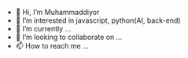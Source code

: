 - 👋 Hi, I’m Muhammaddiyor
- 👀 I’m interested in javascript, python(AI, back-end) 
- 🌱 I’m currently ...
- 💞️ I’m looking to collaborate on ...
- 📫 How to reach me ...

<!---
MDRX18/MDRX18 is a ✨ special ✨ repository because its `README.md` (this file) appears on your GitHub profile.
You can click the Preview link to take a look at your changes.
--->

